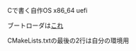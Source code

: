 Cで書く自作OS x86_64 uefi

ブートローダは[これ](https://github.com/Lan-t/MyOsLoader)

CMakeLists.txtの最後の2行は自分の環境用
